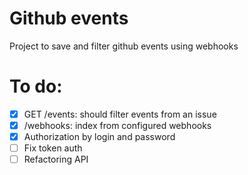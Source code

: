 # Github events
Project to save and filter github events using webhooks

# To do:
- [x] GET /events: should filter events from an issue
- [x] /webhooks: index from configured webhooks
- [x] Authorization by login and password
- [ ] Fix token auth
- [ ] Refactoring API
